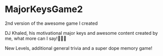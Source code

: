 # MajorKeysGame2
2nd version of the awesome game I created

DJ Khaled, his motivational major keys and awesome content created by me, what more can I say!🤷🏾‍♀️

New Levels, additional general trivia and a super dope memory game!
